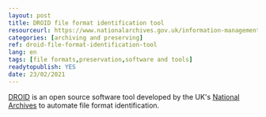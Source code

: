 ```yaml
---
layout: post 
title: DROID file format identification tool 
resourceurl: https://www.nationalarchives.gov.uk/information-management/manage-information/preserving-digital-records/droid/
categories: [archiving and preserving]
ref: droid-file-format-identification-tool
lang: en
tags: [file formats,preservation,software and tools]
readytopublish: YES
date: 23/02/2021
---
```

[DROID](https://www.nationalarchives.gov.uk/information-management/manage-information/preserving-digital-records/droid/) is an open source software tool developed by the UK's [National Archives](https://www.nationalarchives.gov.uk/) to automate file format identification.